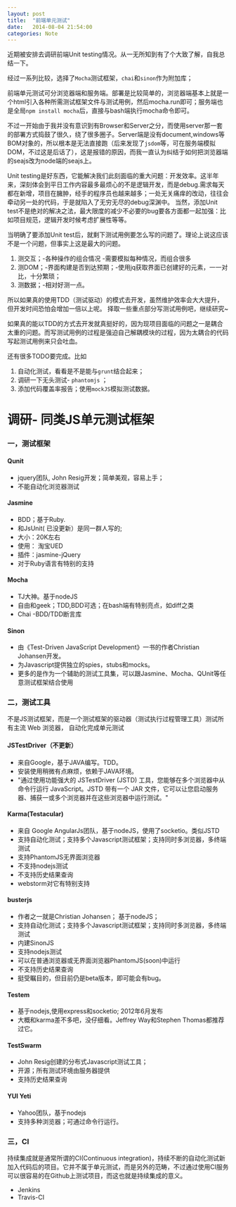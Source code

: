 ```yaml
---
layout: post
title:  "前端单元测试"
date:   2014-08-04 21:54:00
categories: Note
---
```


近期被安排去调研前端Unit testing情况。从一无所知到有了个大致了解，自我总结一下。

经过一系列比较，选择了`Mocha`测试框架，`chai`和`sinon`作为附加库；

前端单元测试可分浏览器端和服务端。部署是比较简单的，浏览器端基本上就是一个html引入各种所需测试框架文件与测试用例，然后mocha.run即可；服务端也是全局`npm install mocha`后，直接与bash端执行mocha命令即可。

不过一开始由于我并没有意识到有Browser和Server之分，而使用server那一套的部署方式捣鼓了很久，绕了很多圈子。Server端是没有document,windows等BOM对象的，所以根本是无法直接跑（后来发现了`jsdom`等，可在服务端模拟DOM，不过这是后话了），这是报错的原因，而我一直认为纠结于如何把浏览器端的seajs改为node端的seajs上。

Unit testing是好东西，它能解决我们此刻面临的重大问题：开发效率。这半年来，深刻体会到平日工作内容最多最烦心的不是逻辑开发，而是debug.需求每天都在新增，项目在臃肿，经手的程序员也越来越多；一处无关痛痒的改动，往往会牵动另一处的代码，于是就陷入了无穷无尽的debug深渊中。
当然，添加Unit test不是绝对的解决之法，最大限度的减少不必要的bug要各方面都一起加强：比如项目规范，逻辑开发时候考虑扩展性等等。

当明确了要添加Unit test后，就剩下测试用例要怎么写的问题了。理论上说这应该不是一个问题，但事实上这是最大的问题。

1. 测交互；-各种操作的组合情况 -需要模拟每种情况，而组合很多
2. 测DOM；-界面构建是否到达预期；-使用jq获取界面已创建好的元素，一一对比，十分繁琐；
3. 测数据；-相对好测一点。

所以如果真的使用TDD（测试驱动）的模式去开发，虽然维护效率会大大提升，但开发时间恐怕会增加一倍以上呢。
择取一些重点部分写测试用例吧，继续研究~

如果真的能以TDD的方式去开发就真挺好的，因为现项目面临的问题之一是耦合太重的问题。而写测试用例的过程是强迫自己解耦模块的过程，因为太耦合的代码写起测试用例来只会吐血。

还有很多TODO要完成。比如

1. 自动化测试，看看是不是能与`grunt`结合起来；
2. 调研一下无头测试- `phantomjs` ；
3. 添加代码覆盖率报告；使用`mockJS`模拟测试数据。


调研- 同类JS单元测试框架
======================

### 一，测试框架

#### Qunit
- jquery团队, John Resig开发；简单美观，容易上手；
- 不能自动化浏览器测试

#### Jasmine
- BDD；基于Ruby.
- 和JsUnit( 已没更新）是同一群人写的;
- 大小：20K左右
- 使用： 淘宝UED
- 插件：jasmine-jQuery
- 对于Ruby语言有特别的支持

#### Mocha
- TJ大神。基于nodeJS
- 自由和geek；TDD,BDD可选；在bash端有特别亮点，如diff之类
- Chai  -BDD/TDD断言库

#### Sinon
- 由《Test-Driven JavaScript Development》一书的作者Christian Johansen开发。
- 为Javascript提供独立的spies，stubs和mocks。
- 更多的是作为一个辅助的测试工具集，可以跟Jasmine、Mocha、QUnit等任意测试框架结合使用


### 二，测试工具

不是JS测试框架，而是一个测试框架的驱动器（测试执行过程管理工具）测试所有主流 Web 浏览器， 自动化完成单元测试

#### JSTestDriver（不更新）
- 来自Google，基于JAVA编写。TDD。
- 安装使用稍微有点麻烦，依赖于JAVA环境。
- "通过使用功能强大的 JSTestDriver (JSTD) 工具，您能够在多个浏览器中从命令行运行 JavaScript。JSTD 带有一个 JAR 文件，它可以让您启动服务器、捕获一或多个浏览器并在这些浏览器中运行测试。"

#### Karma(Testacular)
- 来自 Google AngularJs团队，基于nodeJS，使用了socketio。类似JSTD
- 支持自动化测试；支持多个Javascript测试框架；支持同时多浏览器，多终端测试
- 支持PhantomJS无界面浏览器
- 不支持nodejs测试
- 不支持历史结果查询
- webstorm对它有特别支持

#### busterjs
- 作者之一就是Christian Johansen； 基于nodeJS；
- 支持自动化测试；支持多个Javascript测试框架；支持同时多浏览器，多终端测试
- 内建SinonJS
- 支持nodejs测试
- 可以在普通浏览器或无界面浏览器PhantomJS(soon)中运行
- 不支持历史结果查询
- 挺受瞩目的，但目前仍是beta版本，即可能会有bug。

#### Testem
- 基于nodejs,使用express和socketio; 2012年6月发布
- 大概和karma差不多吧，没仔细看。Jeffrey Way和Stephen Thomas都推荐过它。

#### TestSwarm
- John Resig创建的分布式Javascript测试工具；
- 开源；所有测试环境由服务器提供
- 支持历史结果查询

#### YUI Yeti
- Yahoo团队，基于nodejs
- 支持多种浏览器；可通过命令行运行。

### 三，CI

持续集成就是通常所谓的CI(Continuous integration)，持续不断的自动化测试新加入代码后的项目。它并不属于单元测试，而是另外的范畴，不过通过使用CI服务可以很容易的在Github上测试项目，而这也就是持续集成的意义。

- Jenkins
- Travis-CI
